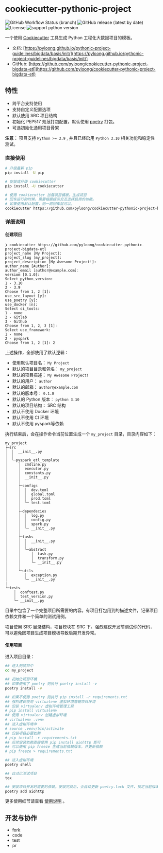 # cookiecutter-pythonic-project

![GitHub Workflow Status (branch)](https://img.shields.io/github/workflow/status/pyloong/cookiecutter-pythonic-project-bigdata-etl/main/main?style=flat-square)
![GitHub release (latest by date)](https://img.shields.io/github/v/release/pyloong/cookiecutter-pythonic-project-bigdata-etl)
![License](https://img.shields.io/github/license/pyloong/cookiecutter-pythonic-project-bigdata-etl?style=flat-square)
![support python version](https://img.shields.io/badge/python-3.9%20%7C%203.10-blue)

一个使用 [Cookiecutter](https://github.com/cookiecutter/cookiecutter) 工具生成 Python 工程化大数据项目的模板。

- 文档: [https://pyloong.github.io/pythonic-project-guidelines/bigdata/basis/init/](https://pyloong.github.io/pythonic-project-guidelines/bigdata/basis/init/)
- GitHub: [https://github.com/pyloong/cookiecutter-pythonic-project-bigdata-etl](https://github.com/pyloong/cookiecutter-pythonic-project-bigdata-etl)

## 特性

- 跨平台支持使用
- 支持自定义配置选项
- 默认使用 SRC 项目结构
- 初始化 PEP517 规范打包配置，默认使用 [poetry](https://python-poetry.org/) 打包。
- 可选初始化通用项目骨架

**注意：** 项目支持 `Python >= 3.9` , 并且已经启用 `Python 3.10` 相关功能和稳定性测试。

### 直接使用

```bash
# 升级最新 pip
pip install -U pip

# 安装或升级 cookiecutter
pip install -U cookiecutter

# 使用 cookiecutter 加载项目模板，生成项目
# 回车运行的时候，需要根据提示交互选择启用的功能。
# 如果使用默认配置，则一路回车就可以。
cookiecutter https://github.com/pyloong/cookiecutter-pythonic-project-bigdata-etl
```

### 详细说明

#### 创建项目

```text
❯ cookiecutter https://github.com/pyloong/cookiecutter-pythonic-project-bigdata-etl
project_name [My Project]: 
project_slug [my_project]: 
project_description [My Awesome Project!]: 
author_name [Author]: 
author_email [author@example.com]: 
version [0.1.0]: 
Select python_version:
1 - 3.10
2 - 3.9
Choose from 1, 2 [1]: 
use_src_layout [y]: 
use_poetry [y]: 
use_docker [n]: 
Select ci_tools:
1 - none
2 - Gitlab
3 - Github
Choose from 1, 2, 3 [1]: 
Select use_framework:
1 - none
2 - pyspark
Choose from 1, 2 [1]: 2
```

上述操作，全部使用了默认逻辑：

- 使用默认项目名： `My Project`
- 默认的项目目录和包名： `my_project`
- 默认的项目描述： `My Awesome Project!`
- 默认的用户： `author`
- 默认的邮箱： `author@example.com`
- 默认的版本号： `0.1.0`
- 默认的 Python 版本： `python 3.10`
- 默认的项目结构： SRC 结构
- 默认不使用 Docker 环境
- 默认不使用 CI 环境
- 默认不使用 pyspark等依赖

执行结束后，会在操作命令当前位置生成一个 `my_project` 目录，目录内容如下：

```text
my_project
├─src
│  │  __init__.py
│  │
│  └─pyspark_etl_template
│     │  cmdline.py
│     │  executor.py
│     │  constants.py
│     │  __init__.py
│     │
│     ├─configs
│     │  │  dev.toml
│     │  │  global.toml
│     │  │  prod.toml
│     │  └─ test.toml
│     │
│     ├─dependecies
│     │  │  log.py
│     │  │  config.py
│     │  │  spark.py
│     │  └─ __init__.py
│     │
│     ├─tasks
│     │  │  __init__.py
│     │  │
│     │  └─abstract
│     │     │  task.py
│     │     │  transform.py
│     │     └─ __init__.py
│     │
│     └─utils
│        │  exception.py
│        └─ __init__.py
|
└─tests
    │  conftest.py
    │  test_version.py
    └─ __init__.py
```

目录中包含了一个完整项目所需要的内容。有项目打包用到的描述文件，记录项目依赖文件和一个简单的测试用例。

项目使用 SRC 目录结构，项目模块在 SRC 下。强烈建议开发前测试你的代码，可以避免因项目生成项目模板导致后期开发异常。

#### 使用项目

进入项目目录：

```bash
## 进入到项目中
cd my_project

## 初始化项目环境
## 如果使用了 poetry 则执行 poetry install -v 
poetry install -v

## 如果不使用 poetry 则执行 pip install -r requirements.txt
## 强烈建议使用 virtualenv 虚拟环境管理项目环境
## 安装 virtualenv 虚拟环境管理工具
# pip install virtualenv
## 使用 virtualenv 创建虚拟环境
# virtualenv .venv
## 进入虚拟环境中
# source .venv/bin/activate
## 安装项目必要依赖
# pip install -r requirements.txt
## 后续安装依赖直接使用 pip install aiohttp 即可
## 可以使用 pip freeze 生成当前依赖版本，并更新依赖
# pip freeze > requirements.txt

## 进入虚拟环境
poetry shell

## 自动化测试项目
tox

## 安装项目开发时需要的依赖。安装完成后，会自动更新 poetry.lock 文件，锁定当前版本。
poetry add aiohttp
```

更多使用细节请查看 [使用说明](./docs/usage.md) 。

## 开发与协作

- fork
- code
- test
- pr

